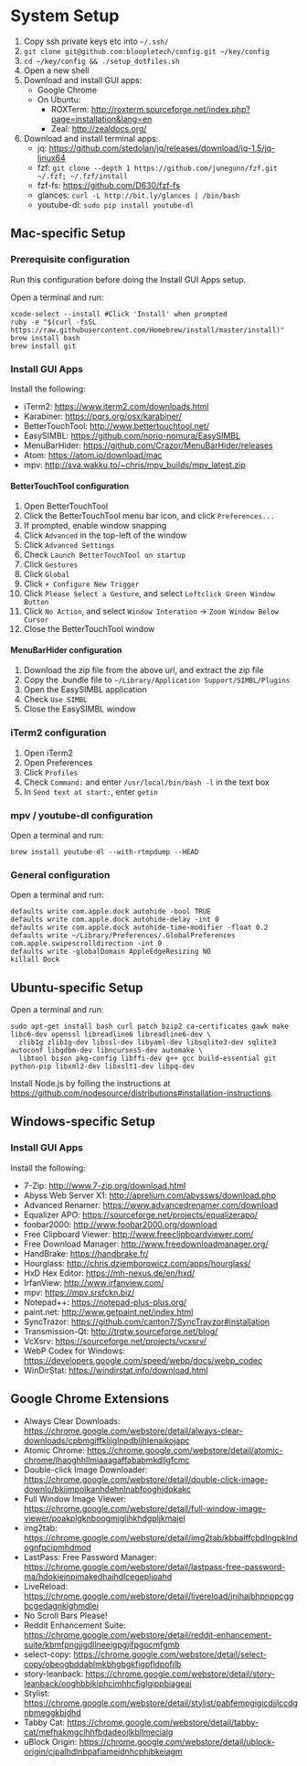 # System Setup

1. Copy ssh private keys etc into `~/.ssh/`
3. `git clone git@github.com:bloopletech/config.git ~/key/config`
4. `cd ~/key/config && ./setup_dotfiles.sh`
5. Open a new shell
6. Download and install GUI apps:
   * Google Chrome
   * On Ubuntu:
     * ROXTerm: http://roxterm.sourceforge.net/index.php?page=installation&lang=en
     * Zeal: http://zealdocs.org/
7. Download and install terminal apps:
   * jq: https://github.com/stedolan/jq/releases/download/jq-1.5/jq-linux64
   * fzf: `git clone --depth 1 https://github.com/junegunn/fzf.git ~/.fzf; ~/.fzf/install`
   * fzf-fs: https://github.com/D630/fzf-fs
   * glances: `curl -L http://bit.ly/glances | /bin/bash`
   * youtube-dl: `sudo pip install youtube-dl`

## Mac-specific Setup

### Prerequisite configuration

Run this configuration before doing the Install GUI Apps setup.

Open a terminal and run:

````
xcode-select --install #Click 'Install' when prompted
ruby -e "$(curl -fsSL https://raw.githubusercontent.com/Homebrew/install/master/install)"
brew install bash
brew install git
````

### Install GUI Apps

Install the following:
* iTerm2: https://www.iterm2.com/downloads.html
* Karabiner: https://pqrs.org/osx/karabiner/
* BetterTouchTool: http://www.bettertouchtool.net/
* EasySIMBL: https://github.com/norio-nomura/EasySIMBL
* MenuBarHider: https://github.com/Crazor/MenuBarHider/releases
* Atom: https://atom.io/download/mac
* mpv: http://sva.wakku.to/~chris/mpv_builds/mpv_latest.zip

#### BetterTouchTool configuration

1. Open BetterTouchTool
2. Click the BetterTouchTool menu bar icon, and click `Preferences...`
3. If prompted, enable window snapping
4. Click `Advanced` in the top-left of the window
5. Click `Advanced Settings`
6. Check `Launch BetterTouchTool on startup`
7. Click `Gestures`
8. Click `Global`
9. Click `+ Configure New Trigger`
10. Click `Please Select a Gesture`, and select `Leftclick Green Window Button`
11. Click `No Action`, and select `Window Interation` -> `Zoom Window Below Cursor`
12. Close the BetterTouchTool window

#### MenuBarHider configuration

1. Download the zip file from the above url, and extract the zip file
2. Copy the .bundle file to `~/Library/Application Support/SIMBL/Plugins`
3. Open the EasySIMBL application
4. Check `Use SIMBL`
5. Close the EasySIMBL window

### iTerm2 configuration

1. Open iTerm2
2. Open Preferences
3. Click `Profiles`
4. Check `Command:` and enter `/usr/local/bin/bash -l` in the text box
4. In `Send text at start:`, enter `getin`

### mpv / youtube-dl configuration

Open a terminal and run:
````
brew install youtube-dl --with-rtmpdump --HEAD
````

### General configuration

Open a terminal and run:

````
defaults write com.apple.dock autohide -bool TRUE
defaults write com.apple.dock autohide-delay -int 0
defaults write com.apple.dock autohide-time-modifier -float 0.2
defaults write ~/Library/Preferences/.GlobalPreferences com.apple.swipescrolldirection -int 0
defaults write -globalDomain AppleEdgeResizing NO
killall Dock
````

## Ubuntu-specific Setup

Open a terminal and run:

````
sudo apt-get install bash curl patch bzip2 ca-certificates gawk make libc6-dev openssl libreadline6 libreadline6-dev \
  zlib1g zlib1g-dev libssl-dev libyaml-dev libsqlite3-dev sqlite3 autoconf libgdbm-dev libncurses5-dev automake \
  libtool bison pkg-config libffi-dev g++ gcc build-essential git python-pip libxml2-dev libxslt1-dev libpq-dev
````

Install Node.js by folling the instructions at https://github.com/nodesource/distributions#installation-instructions.

## Windows-specific Setup

### Install GUI Apps

Install the following:
* 7-Zip: http://www.7-zip.org/download.html
* Abyss Web Server X1: http://aprelium.com/abyssws/download.php
* Advanced Renamer: https://www.advancedrenamer.com/download
* Equalizer APO: https://sourceforge.net/projects/equalizerapo/
* foobar2000: http://www.foobar2000.org/download
* Free Clipboard Viewer: http://www.freeclipboardviewer.com/
* Free Download Manager: http://www.freedownloadmanager.org/
* HandBrake: https://handbrake.fr/
* Hourglass: http://chris.dziemborowicz.com/apps/hourglass/
* HxD Hex Editor: https://mh-nexus.de/en/hxd/
* IrfanView: http://www.irfanview.com/
* mpv: https://mpv.srsfckn.biz/
* Notepad++: https://notepad-plus-plus.org/
* paint.net: http://www.getpaint.net/index.html
* SyncTrazor: https://github.com/canton7/SyncTrayzor#installation
* Transmission-Qt: http://trqtw.sourceforge.net/blog/
* VcXsrv: https://sourceforge.net/projects/vcxsrv/
* WebP Codex for Windows: https://developers.google.com/speed/webp/docs/webp_codec
* WinDirStat: https://windirstat.info/download.html

## Google Chrome Extensions

* Always Clear Downloads: https://chrome.google.com/webstore/detail/always-clear-downloads/cpbmgiffkljiglnpdbljhlenaikojapc
* Atomic Chrome: https://chrome.google.com/webstore/detail/atomic-chrome/lhaoghhllmiaaagaffababmkdllgfcmc
* Double-click Image Downloader: https://chrome.google.com/webstore/detail/double-click-image-downlo/bkijmpolkanhdehnlnabfooghjdokakc
* Full Window Image Viewer: https://chrome.google.com/webstore/detail/full-window-image-viewer/poakplgknboogmjglihkhdgpljkmajel
* img2tab: https://chrome.google.com/webstore/detail/img2tab/kbbalffcbdlngpklndognfpcipmhdmod
* LastPass: Free Password Manager: https://chrome.google.com/webstore/detail/lastpass-free-password-ma/hdokiejnpimakedhajhdlcegeplioahd
* LiveReload: https://chrome.google.com/webstore/detail/livereload/jnihajbhpnppcggbcgedagnkighmdlei
* No Scroll Bars Please!
* Reddit Enhancement Suite: https://chrome.google.com/webstore/detail/reddit-enhancement-suite/kbmfpngjjgdllneeigpgjifpgocmfgmb
* select-copy: https://chrome.google.com/webstore/detail/select-copy/obeogbddablmkbhgbgkfigpfldpofilb
* story-leanback: https://chrome.google.com/webstore/detail/story-leanback/ooghbbjkiphcimhhcfjglgippbiageai
* Stylist: https://chrome.google.com/webstore/detail/stylist/pabfempgigicdjjlccdgnbmeggkbjdhd
* Tabby Cat: https://chrome.google.com/webstore/detail/tabby-cat/mefhakmgclhhfbdadeojlkbllmecialg
* uBlock Origin: https://chrome.google.com/webstore/detail/ublock-origin/cjpalhdlnbpafiamejdnhcphjbkeiagm

